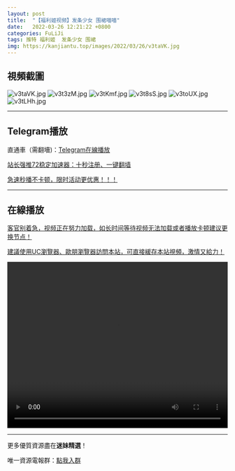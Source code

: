 ```yaml
---
layout: post
title:  "【福利姬视频】发条少女 围裙喵喵"
date:   2022-03-26 12:21:22 +0800
categories: FuLiJi
tags: 推特 福利姬  发条少女 围裙
img: https://kanjiantu.top/images/2022/03/26/v3taVK.jpg
---
```



## 視頻截圖

![v3taVK.jpg](https://kanjiantu.top/images/2022/03/26/v3taVK.jpg)
![v3t3zM.jpg](https://kanjiantu.top/images/2022/03/26/v3t3zM.jpg)
![v3tKmf.jpg](https://kanjiantu.top/images/2022/03/26/v3tKmf.jpg)
![v3t8sS.jpg](https://kanjiantu.top/images/2022/03/26/v3t8sS.jpg)
![v3toUX.jpg](https://kanjiantu.top/images/2022/03/26/v3toUX.jpg)
![v3tLHh.jpg](https://kanjiantu.top/images/2022/03/26/v3tLHh.jpg)

* * *
## Telegram播放

直通車（需翻墻)：[Telegram在線播放](https://t.me/mimeijingxuan/342)

<u>站长强推72稳定加速器：[十秒注册、一键翻墙](https://72vpn.xyz/#/register?code=mimei) </u>


<u>急速秒播不卡顿，限时活动更优惠！！！</u>
* * *
## 在線播放
<u>客官别着急，视频正在努力加载，如长时间等待视频无法加载或者播放卡顿建议更换节点！</u>

<u>建議使用UC瀏覽器、歐朋瀏覽器訪問本站，可直接緩存本站視頻，激情又給力！</u>
<center><video src="https://cdn.publer.io/uploads/videos/6247f548db279731bbdeafc6/51d738cc0a4d32c1e1fbd298b3b1b2e2.mp4" width="100%" height="380px" controls="controls"></video></center>


* * *
更多優質資源盡在**迷妹精選**！

唯一資源電報群：[點我入群](https://t.me/mimeijingxuan)


